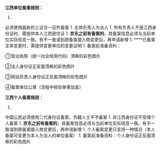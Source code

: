 **江西单位备案规则：**

1. 
必须使用最新的三证合一证件备案
1. 
主体负责人为法人
1. 
所有负责人不是江西身份证时，需提供本人江西居住证
1. 
**京东之前有备案的**，其备案信息必须与当前单位实际信息一致。有不一致请到原备案接入商变更后，再申请新增
1. 
****已备案主体变更时，需提供变更单位的变更证明
1. 
备案前准备资料：

①营业执照（统一社会信用代码）清晰的彩色图片

②法人身份证正反面清晰的彩色图片

③网站负责人身份证正反面清晰的彩色图片

④备案单位公章（流程中核验单需加盖）

**江西个人备案规则：**

1. 
中国公民必须使用二代身份证备案，外籍人士不予备案
1. 
非江西身份证不受理个人备案
1. 
**京东之前有备案的**，其备案信息必须与当前单位实际信息一致。有不一致请到原备案接入商变更后，再申请新增
1. 
个人备案变更只支持一种情况（本人备案可变更为本人为法人的单位备案）
1. 
备案前准备资料：个人身份证正反面清晰的彩色图片